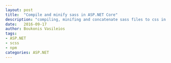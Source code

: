 ```yaml
---
layout: post
title:  "Compile and minify sass in ASP.NET Core"
description: "compiling, minifing and concatenate sass files to css in visual studio using gulp"
date:   2016-09-17
author: Boukonis Vasileios
tags:
- ASP.NET
- scss
- npm
categories: ASP.NET
---
```

